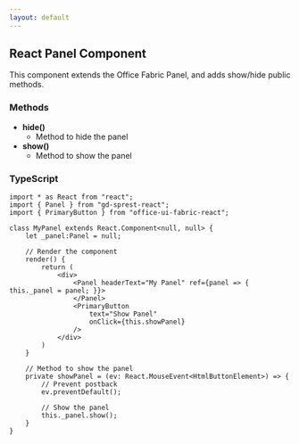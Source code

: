 ```yaml
---
layout: default
---
```


## React Panel Component

This component extends the Office Fabric Panel, and adds show/hide public methods.

### Methods
* **hide()**
    * Method to hide the panel
* **show()**
    * Method to show the panel

### TypeScript

```tsx
import * as React from "react";
import { Panel } from "gd-sprest-react";
import { PrimaryButton } from "office-ui-fabric-react";

class MyPanel extends React.Component<null, null> {
    let _panel:Panel = null;

    // Render the component
    render() {
        return (
            <div>
                <Panel headerText="My Panel" ref={panel => { this._panel = panel; }}>
                </Panel>
                <PrimaryButton
                    text="Show Panel"
                    onClick={this.showPanel}
                />
            </div>
        )
    }

    // Method to show the panel
    private showPanel = (ev: React.MouseEvent<HtmlButtonElement>) => {
        // Prevent postback
        ev.preventDefault();

        // Show the panel
        this._panel.show();
    }
}
```